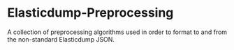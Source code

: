 # Elasticdump-Preprocessing
A collection of preprocessing algorithms used in order to format to and from the non-standard Elasticdump JSON.
